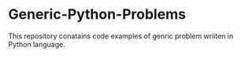 # Generic-Python-Problems
This repository conatains code examples of genric problem wriiten in Python language.
